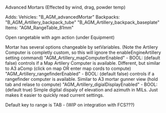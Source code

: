 Advanced Mortars (Effected by wind, drag, powder temp)

Adds:
  Vehicles:
    "B_AGM_advancedMortar"
  Backpacks:
    "B_AGM_Artillery_backpack_tube"
    "B_AGM_Artillery_backpack_baseplate"
  Items:
    "AGM_RangeTable_81mm"

Open rangetable with agm action (under Equipment)

Mortar has several options changeable by setVariables.  (Note the Artilery Computer is completly custom, so this will ignore the enableEngineArtillery setting command)
  "AGM_Artillery_mapComputerEnabled" - BOOL: (default false) controls if a Map Artilery Computer is available.  Different, but similar to A3 aComp (click on map OR enter map cords to compute)
  "AGM_Artillery_rangefinderEnabled" - BOOL: (default false) controls if a rangefinder computer is available.  Similar to A3 mortar gunner view (hold tab and relase to compute)
  "AGM_Artillery_digialDisplayEnabled" - BOOL: (default true) Simple digital dispaly of elevation and azimuth in MILs.  Just makes it easier to quickly read current settings.
  
Default key to range is TAB - (WIP on integration with FCS???)